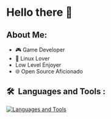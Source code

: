# Hello there 👋

## About Me:
- 🎮 Game Developer
- 🐧 Linux Lover
- Low Level Enjoyer
- 🌐 Open Source Aficionado

## 🛠 &nbsp;Languages and Tools :
[![Languages and Tools](https://skillicons.dev/icons?i=go,ts,c#,rust,c,js,ruby,godot,php,symfony,lua,linux,docker,azure,neovim,vim)](https://skillicons.dev)
